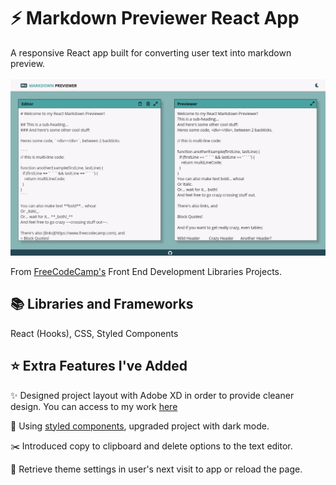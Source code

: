 # :zap: Markdown Previewer React App

A responsive React app built for converting user text into markdown preview.
\
\
![gif image of project](public/markdown-previewer.gif)

From [FreeCodeCamp's](https://www.freecodecamp.org/learn/front-end-libraries/front-end-libraries-projects/build-a-markdown-previewer) Front End Development Libraries Projects. 


## :books: Libraries and Frameworks 

React (Hooks), CSS, Styled Components

## :star: Extra Features I've Added

:sparkles: Designed project layout with Adobe XD in order to provide cleaner design. You can access to my work [here](public/design.xd)

:nail_care: Using [styled components](https://styled-components.com/), upgraded project with dark mode.

:scissors: Introduced copy to clipboard and delete options to the text editor. 

:arrows_counterclockwise: Retrieve theme settings in user's next visit to app or reload the page. 